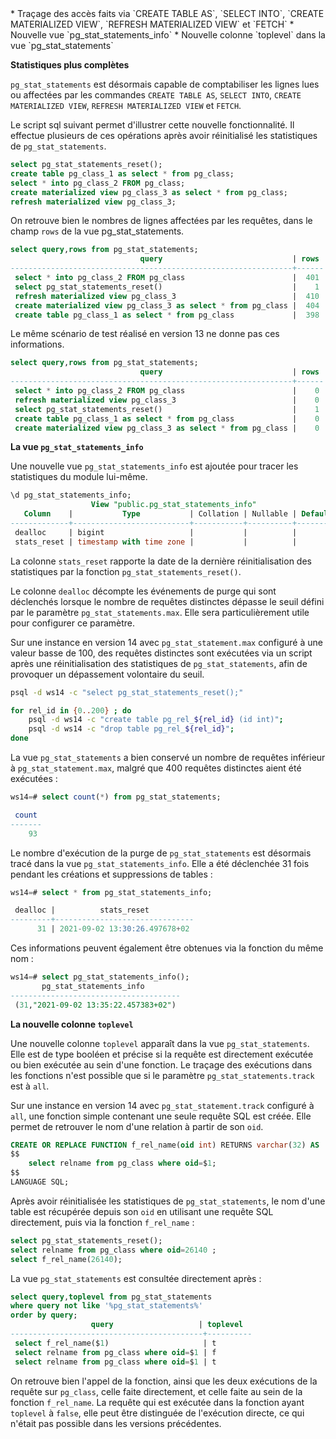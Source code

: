 <!--
Les commits sur ce sujet sont :

* https://git.postgresql.org/gitweb/?p=postgresql.git;a=commit;h=6023b7ea717ca04cf1bd53709d9c862db07eaefb
* https://git.postgresql.org/gitweb/?p=postgresql.git;a=commit;h=b62e6056a05c60ce9edf93e87e1487ae50245a04
* https://git.postgresql.org/gitweb/?p=postgresql.git;a=commit;h=9fbc3f318d039c3e1e8614c38e40843cf8fcffde
* https://git.postgresql.org/gitweb/?p=postgresql.git;a=commit;h=6b4d23feef6e334fb85af077f2857f62ab781848

Discussion

* https://gitlab.dalibo.info/formation/workshops/-/issues/130

-->

<div class="slide-content">
  * Traçage des accès faits via `CREATE TABLE AS`, `SELECT INTO`,
  `CREATE MATERIALIZED VIEW`, `REFRESH MATERIALIZED VIEW` et `FETCH`
  * Nouvelle vue `pg_stat_statements_info`
  * Nouvelle colonne `toplevel` dans la vue `pg_stat_statements`
</div>

<div class="notes">

**Statistiques plus complètes**

`pg_stat_statements` est désormais capable de comptabiliser les lignes
lues ou affectées par les commandes `CREATE TABLE AS`, `SELECT INTO`,
`CREATE MATERIALIZED VIEW`, `REFRESH MATERIALIZED VIEW` et `FETCH`.

Le script sql suivant permet d'illustrer cette nouvelle fonctionnalité. Il
effectue plusieurs de ces opérations après avoir réinitialisé les statistiques
de `pg_stat_statements`.

```sql
select pg_stat_statements_reset();
create table pg_class_1 as select * from pg_class;
select * into pg_class_2 FROM pg_class;
create materialized view pg_class_3 as select * from pg_class;
refresh materialized view pg_class_3;
```

On retrouve bien le nombres de lignes affectées par les requêtes, dans le champ
`rows` de la vue pg_stat_statements.

```sql
select query,rows from pg_stat_statements;
                             query                             | rows
---------------------------------------------------------------+------
 select * into pg_class_2 FROM pg_class                        |  401
 select pg_stat_statements_reset()                             |    1
 refresh materialized view pg_class_3                          |  410
 create materialized view pg_class_3 as select * from pg_class |  404
 create table pg_class_1 as select * from pg_class             |  398
```

Le même scénario de test réalisé en version 13 ne donne pas ces informations.

```sql
select query,rows from pg_stat_statements;
                             query                             | rows
---------------------------------------------------------------+------
 select * into pg_class_2 FROM pg_class                        |    0
 refresh materialized view pg_class_3                          |    0
 select pg_stat_statements_reset()                             |    1
 create table pg_class_1 as select * from pg_class             |    0
 create materialized view pg_class_3 as select * from pg_class |    0
```

**La vue `pg_stat_statements_info`**

Une nouvelle vue `pg_stat_statements_info` est ajoutée pour tracer les
statistiques du module lui-même.

```sql
\d pg_stat_statements_info;
                  View "public.pg_stat_statements_info"
   Column    |           Type           | Collation | Nullable | Default
-------------+--------------------------+-----------+----------+---------
 dealloc     | bigint                   |           |          |
 stats_reset | timestamp with time zone |           |          |
```

La colonne `stats_reset` rapporte la date de la dernière réinitialisation des
statistiques par la fonction `pg_stat_statements_reset()`.

Le colonne `dealloc` décompte les événements de purge qui sont déclenchés
lorsque le nombre de requêtes distinctes dépasse le seuil défini par le
paramètre `pg_stat_statements.max`. Elle sera particulièrement utile pour 
configurer ce paramètre.

Sur une instance en version 14 avec `pg_stat_statement.max` configuré à une valeur
basse de 100, des requêtes distinctes sont exécutées via un script après une 
réinitialisation des statistiques de `pg_stat_statements`, afin de provoquer un
dépassement volontaire du seuil.

```bash
psql -d ws14 -c "select pg_stat_statements_reset();"

for rel_id in {0..200} ; do
    psql -d ws14 -c "create table pg_rel_${rel_id} (id int)";
    psql -d ws14 -c "drop table pg_rel_${rel_id}";
done
```

La vue `pg_stat_statements` a bien conservé un nombre de requêtes 
inférieur à `pg_stat_statement.max`, malgré que 400 requêtes distinctes aient
été exécutées :

```sql
ws14=# select count(*) from pg_stat_statements;

 count 
-------
    93
```

Le nombre d'exécution de la purge de `pg_stat_statements` est désormais
tracé dans la vue `pg_stat_statements_info`. Elle a été déclenchée 31 fois 
pendant les créations et suppressions de tables :

```sql
ws14=# select * from pg_stat_statements_info;

 dealloc |          stats_reset          
---------+-------------------------------
      31 | 2021-09-02 13:30:26.497678+02
```

Ces informations peuvent également être obtenues via la fonction du même nom :

```sql
ws14=# select pg_stat_statements_info();
       pg_stat_statements_info        
--------------------------------------
 (31,"2021-09-02 13:35:22.457383+02")
```

**La nouvelle colonne `toplevel`**

Une nouvelle colonne `toplevel` apparaît dans la vue `pg_stat_statements`. Elle
est de type booléen et précise si la requête est directement exécutée ou bien 
exécutée au sein d'une fonction. Le traçage des exécutions dans les fonctions
n'est possible que si le paramètre `pg_stat_statements.track` est à `all`.

Sur une instance en version 14 avec `pg_stat_statement.track` configuré à `all`,
une fonction simple contenant une seule requête SQL est créée. Elle permet de
retrouver le nom d'une relation à partir de son `oid`.

```sql
CREATE OR REPLACE FUNCTION f_rel_name(oid int) RETURNS varchar(32) AS 
$$
    select relname from pg_class where oid=$1;
$$ 
LANGUAGE SQL;
```
Après avoir réinitialisée les statistiques de `pg_stat_statements`, le nom d'une 
table est récupérée depuis son `oid` en utilisant une requête SQL directement, 
puis via la fonction `f_rel_name` :

```sql
select pg_stat_statements_reset();
select relname from pg_class where oid=26140 ;
select f_rel_name(26140);
```

La vue `pg_stat_statements` est consultée directement après :

```sql
select query,toplevel from pg_stat_statements
where query not like '%pg_stat_statements%'
order by query;
                  query                   | toplevel 
-------------------------------------------+----------
 select f_rel_name($1)                     | t
 select relname from pg_class where oid=$1 | f
 select relname from pg_class where oid=$1 | t
```

On retrouve bien l'appel de la fonction, ainsi que les deux exécutions de la 
requête sur `pg_class`, celle faite directement, et celle faite au sein de la 
fonction `f_rel_name`. La requête qui est exécutée dans la fonction ayant 
`toplevel` à `false`, elle peut être distinguée de l'exécution directe, ce qui 
n'était pas possible dans les versions précédentes.

</div>
